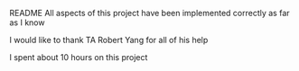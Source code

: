 
README
 All aspects of this project have been implemented correctly as far as I know

 I would like to thank TA Robert Yang for all of his help

 I spent about 10 hours on this project